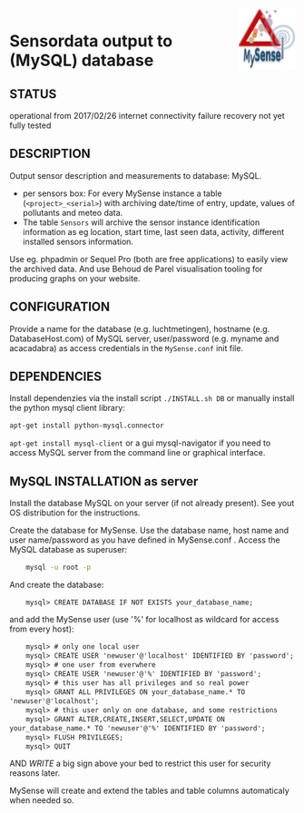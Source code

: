 <img src="images/MySense-logo.png" align=right width=100>

# Sensordata output to (MySQL) database
## STATUS
operational from 2017/02/26
internet connectivity failure recovery not yet fully tested

## DESCRIPTION
Output sensor description and measurements to database: MySQL.

* per sensors box: For every MySense instance a table (`<project>_<serial>`) with archiving  date/time of entry, update, values of pollutants and meteo data.
* The table `Sensors` will archive the sensor instance identification information as eg location, start time, last seen data, activity, different installed sensors information.

Use eg. phpadmin or Sequel Pro (both are free applications) to easily view the archived data. And use Behoud de Parel visualisation tooling for producing graphs on your website.

## CONFIGURATION
Provide a name for the database (e.g. luchtmetingen), hostname (e.g. DatabaseHost.com) of MySQL server, user/password (e.g. myname and acacadabra) as access credentials
in the `MySense.conf` init file.

## DEPENDENCIES
Install dependenzies via the install script `./INSTALL.sh DB` or manually install the python mysql client library:
```bash
apt-get install python-mysql.connector
```
`apt-get install mysql-client` or a gui mysql-navigator if you need to access MySQL server from the command line or graphical interface.

## MySQL INSTALLATION as server
Install the database MySQL on your server (if not already present). See yout OS distribution for the instructions.

Create the database for MySense. Use the database name, host name and user name/password as you have defined in MySense.conf .
Access the MySQL database as superuser:
```bash
    mysql -u root -p
```
And create the database:
```mysql
    mysql> CREATE DATABASE IF NOT EXISTS your_database_name;
```
and add the MySense user (use '%' for localhost as wildcard for access from every host):
```mysql
    mysql> # only one local user
    mysql> CREATE USER 'newuser'@'localhost' IDENTIFIED BY 'password';
    mysql> # one user from everwhere
    mysql> CREATE USER 'newuser'@'%' IDENTIFIED BY 'password';
    mysql> # this user has all privileges and so real power
    mysql> GRANT ALL PRIVILEGES ON your_database_name.* TO 'newuser'@'localhost';
    mysql> # this user only on one database, and some restrictions
    mysql> GRANT ALTER,CREATE,INSERT,SELECT,UPDATE ON your_database_name.* TO 'newuser'@'%' IDENTIFIED BY 'password';
    mysql> FLUSH PRIVILEGES;
    mysql> QUIT
```
AND *WRITE* a big sign above your bed to restrict this user for security reasons later.

MySense will create and extend the tables and table columns automaticaly when needed so.
